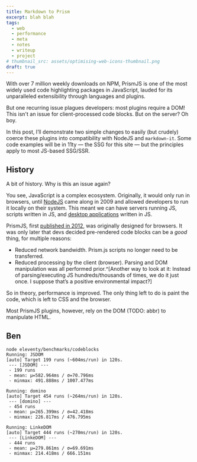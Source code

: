 ```yaml
---
title: Markdown to Prism
excerpt: blah blah
tags:
  - web
  - performance
  - meta
  - notes
  - writeup
  - project
# thumbnail_src: assets/optimising-web-icons-thumbnail.png
draft: true
---
```


With over 7 million weekly downloads on NPM, PrismJS is one of the most widely used code highlighting packages in JavaScript, lauded for its unparalleled extensibility through languages and plugins.

But one recurring issue plagues developers: most plugins require a DOM! This isn't an issue for client-processed code blocks. But on the server? Oh boy.

In this post, I’ll demonstrate two simple changes to easily (but crudely) coerce these plugins into compatibility with NodeJS and `markdown-it`. Some code examples will be in 11ty — the SSG for this site — but the principles apply to most JS-based SSG/SSR.

## History

A bit of history. Why is this an issue again?

You see, JavaScript is a complex ecosystem. Originally, it would only run in browsers, until [NodeJS](https://www.netguru.com/glossary/node-js) came along in 2009 and allowed developers to run it locally on their system. This meant we can have servers running JS, scripts written in JS, and [desktop applications](https://www.electronjs.org/) written in JS.

PrismJS, first [published in 2012](https://lea.verou.me/blog/2012/07/introducing-prism-an-awesome-new-syntax-highlighter/), was originally designed for browsers. It was only later that devs decided pre-rendered code blocks can be a *good* thing, for multiple reasons:

* Reduced network bandwidth. Prism.js scripts no longer need to be transferred.
* Reduced processing by the client (browser). Parsing and DOM manipulation was all performed prior.^[Another way to look at it: Instead of parsing/executing JS hundreds/thousands of times, we do it just once. I suppose that’s a positive environmental impact?]

So in theory, performance is improved. The only thing left to do is paint the code, which is left to CSS and the browser.

Most PrismJS plugins, however, rely on the DOM (TODO: abbr) to manipulate HTML.

## Ben

```shell {.command-line data-prompt="$" data-output=2-100}
node eleventy/benchmarks/codeblocks
Running: JSDOM
[auto] Target 199 runs (~604ms/run) in 120s.
 --- [JSDOM] ---
 - 199 runs
 - mean: µ=582.964ms / σ=70.796ms
 - minmax: 491.888ms / 1007.477ms

Running: domino
[auto] Target 454 runs (~264ms/run) in 120s.
 --- [domino] ---
 - 454 runs
 - mean: µ=265.399ms / σ=42.418ms
 - minmax: 226.817ms / 476.795ms

Running: LinkeDOM
[auto] Target 444 runs (~270ms/run) in 120s.
 --- [LinkeDOM] ---
 - 444 runs
 - mean: µ=279.861ms / σ=69.691ms
 - minmax: 214.418ms / 666.151ms
```
